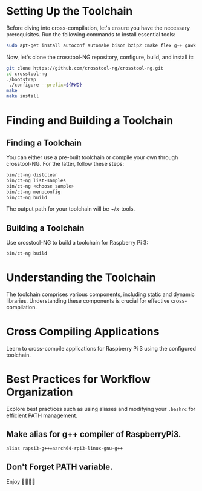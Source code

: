 
# Setting Up the Toolchain

Before diving into cross-compilation, let's ensure you have the necessary prerequisites. Run the following commands to install essential tools:
```bash
sudo apt-get install autoconf automake bison bzip2 cmake flex g++ gawk gcc gettext git gperf help2man libncurses5-dev libstdc++6 libtool libtool-bin make patch python3-dev rsync texinfo unzip wget xz-utils
```

Now, let's clone the crosstool-NG repository, configure, build, and install it:
```bash
git clone https://github.com/crosstool-ng/crosstool-ng.git 
cd crosstool-ng 
./bootstrap
 ./configure --prefix=${PWD} 
make 
make install

```
# Finding and Building a Toolchain


## Finding a Toolchain

You can either use a pre-built toolchain or compile your own through crosstool-NG. For the latter, follow these steps:
```bash
bin/ct-ng distclean 
bin/ct-ng list-samples 
bin/ct-ng <choose sample> 
bin/ct-ng menuconfig 
bin/ct-ng build
```


The output path for your toolchain will be ~/x-tools.



## Building a Toolchain


Use crosstool-NG to build a toolchain for Raspberry Pi 3:

`bin/ct-ng build`



# Understanding the Toolchain

The toolchain comprises various components, including static and dynamic libraries. Understanding these components is crucial for effective cross-compilation.


# Cross Compiling Applications

Learn to cross-compile applications for Raspberry Pi 3 using the configured toolchain.
# Best Practices for Workflow Organization

Explore best practices such as using aliases and modifying your `.bashrc` for efficient PATH management.

## Make alias for g++ compiler of RaspberryPi3.

`alias rapsi3-g++=aarch64-rpi3-linux-gnu-g++`

## Don't Forget PATH variable.



Enjoy 🚀🚀🚀🚀


